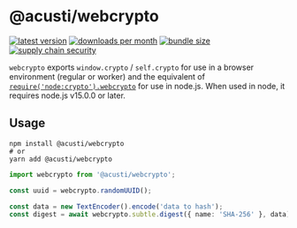 # @acusti/webcrypto

[![latest version](https://img.shields.io/npm/v/@acusti/webcrypto?style=for-the-badge)](https://www.npmjs.com/package/@acusti/webcrypto)
[![downloads per month](https://img.shields.io/npm/dm/@acusti/webcrypto?style=for-the-badge)](https://www.npmjs.com/package/@acusti/webcrypto)
[![bundle size](https://deno.bundlejs.com/badge?q=@acusti/webcrypto)](https://bundlejs.com/?q=%40acusti%2Fwebcrypto)
[![supply chain security](https://socket.dev/api/badge/npm/package/@acusti/webcrypto/1.1.0)](https://socket.dev/npm/package/@acusti/webcrypto/overview/1.1.0)

`webcrypto` exports `window.crypto` / `self.crypto` for use in a browser
environment (regular or worker) and the equivalent of
[`require('node:crypto').webcrypto`][node webcrypto] for use in node.js.
When used in node, it requires node.js v15.0.0 or later.

[node webcrypto]: https://nodejs.org/api/webcrypto.html#class-crypto

## Usage

```
npm install @acusti/webcrypto
# or
yarn add @acusti/webcrypto
```

```ts
import webcrypto from '@acusti/webcrypto';

const uuid = webcrypto.randomUUID();

const data = new TextEncoder().encode('data to hash');
const digest = await webcrypto.subtle.digest({ name: 'SHA-256' }, data);
```
